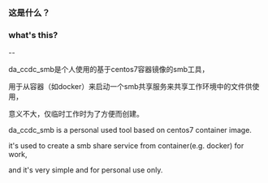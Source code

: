 ### 这是什么？
### what's this?

--

da_ccdc_smb是个人使用的基于centos7容器镜像的smb工具，

用于从容器（如docker）来启动一个smb共享服务来共享工作环境中的文件供使用，

意义不大，仅临时工作时为了方便而创建。


da_ccdc_smb is a personal used tool based on centos7 container image. 

it's used to create a smb share service from container(e.g. docker) for work,

and it's very simple and for personal use only.
